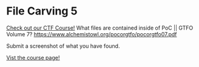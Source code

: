 # File Carving 5

[Check out our CTF Course!](https://academy.hoppersroppers.org/mod/page/view.php?id=577)
What files are contained inside of PoC || GTFO Volume 7? <https://www.alchemistowl.org/pocorgtfo/pocorgtfo07.pdf> 

Submit a screenshot of what you have found.

[Vist the course page!](https://academy.hoppersroppers.org/mod/page/view.php?id=577)
